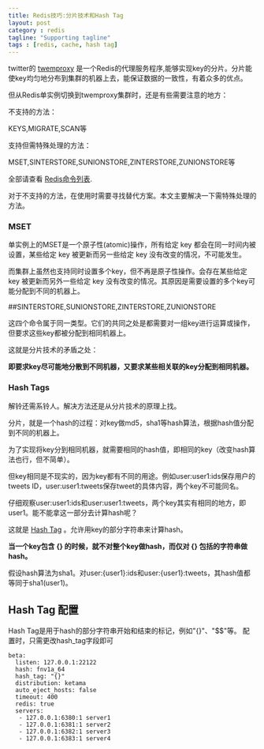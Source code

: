 ```yaml
---
title: Redis技巧:分片技术和Hash Tag
layout: post
category : redis
tagline: "Supporting tagline"
tags : [redis, cache, hash tag]
---
```


twitter的 [twemproxy](https://github.com/twitter/twemproxy) 是一个Redis的代理服务程序,能够实现key的分片。分片能使key均匀地分布到集群的机器上去，能保证数据的一致性，有着众多的优点。

但从Redis单实例切换到twemproxy集群时，还是有些需要注意的地方：

不支持的方法：

KEYS,MIGRATE,SCAN等

支持但需特殊处理的方法：

MSET,SINTERSTORE,SUNIONSTORE,ZINTERSTORE,ZUNIONSTORE等

全部请查看 [Redis命令列表](https://github.com/twitter/twemproxy/blob/master/notes/redis.md).

对于不支持的方法，在使用时需要寻找替代方案。本文主要解决一下需特殊处理的方法。

### MSET
单实例上的MSET是一个原子性(atomic)操作，所有给定 key 都会在同一时间内被设置，某些给定 key 被更新而另一些给定 key 没有改变的情况，不可能发生。

而集群上虽然也支持同时设置多个key，但不再是原子性操作。会存在某些给定 key 被更新而另外一些给定 key 没有改变的情况。其原因是需要设置的多个key可能分配到不同的机器上。

##SINTERSTORE,SUNIONSTORE,ZINTERSTORE,ZUNIONSTORE

这四个命令属于同一类型。它们的共同之处是都需要对一组key进行运算或操作，但要求这些key都被分配到相同机器上。

这就是分片技术的矛盾之处：

**即要求key尽可能地分散到不同机器，又要求某些相关联的key分配到相同机器。**

### Hash Tags
解铃还需系铃人。解决方法还是从分片技术的原理上找。

分片，就是一个hash的过程：对key做md5，sha1等hash算法，根据hash值分配到不同的机器上。

为了实现将key分到相同机器，就需要相同的hash值，即相同的key（改变hash算法也行，但不简单）。

但key相同是不现实的，因为key都有不同的用途。例如user:user1:ids保存用户的tweets ID，user:user1:tweets保存tweet的具体内容，两个key不可能同名。

仔细观察user:user1:ids和user:user1:tweets，两个key其实有相同的地方，即user1。能不能拿这一部分去计算hash呢？

这就是 [Hash Tag](https://github.com/twitter/twemproxy/blob/master/notes/recommendation.md#hash-tags) 。允许用key的部分字符串来计算hash。


**当一个key包含 {} 的时候，就不对整个key做hash，而仅对 {} 包括的字符串做hash。**

假设hash算法为sha1。对user:{user1}:ids和user:{user1}:tweets，其hash值都等同于sha1(user1)。

## Hash Tag 配置

Hash Tag是用于hash的部分字符串开始和结束的标记，例如"{}"、"$$"等。
配置时，只需更改hash_tag字段即可

    beta:
      listen: 127.0.0.1:22122
      hash: fnv1a_64
      hash_tag: "{}"
      distribution: ketama
      auto_eject_hosts: false
      timeout: 400
      redis: true
      servers:
       - 127.0.0.1:6380:1 server1
       - 127.0.0.1:6381:1 server2
       - 127.0.0.1:6382:1 server3
       - 127.0.0.1:6383:1 server4